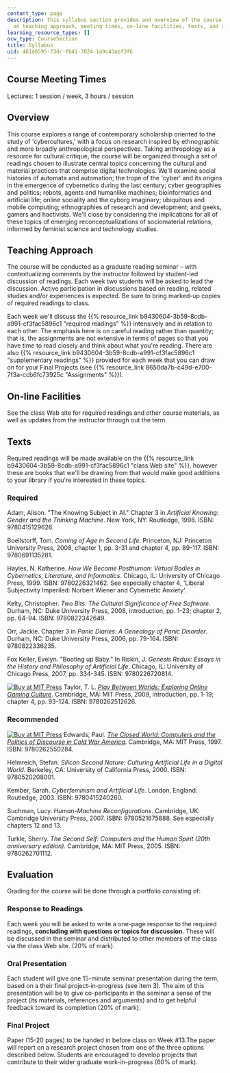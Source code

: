 ```yaml
---
content_type: page
description: This syllabus section provides and overview of the course and information
  on teaching approach, meeting times, on-line facilities, texts, and grading.
learning_resource_types: []
ocw_type: CourseSection
title: Syllabus
uid: 461d6595-73dc-f641-7024-1a9c43abf3f6
---
```


Course Meeting Times
--------------------

Lectures: 1 session / week, 3 hours / session

Overview
--------

This course explores a range of contemporary scholarship oriented to the study of 'cybercultures,' with a focus on research inspired by ethnographic and more broadly anthropological perspectives. Taking anthropology as a resource for cultural critique, the course will be organized through a set of readings chosen to illustrate central topics concerning the cultural and material practices that comprise digital technologies. We'll examine social histories of automata and automation; the trope of the 'cyber' and its origins in the emergence of cybernetics during the last century; cyber geographies and politics; robots, agents and humanlike machines; bioinformatics and artificial life; online sociality and the cyborg imaginary; ubiquitous and mobile computing; ethnographies of research and development; and geeks, gamers and hactivists. We'll close by considering the implications for all of these topics of emerging reconceptualizations of sociomaterial relations, informed by feminist science and technology studies.

Teaching Approach
-----------------

The course will be conducted as a graduate reading seminar – with contextualizing comments by the instructor followed by student-led discussion of readings. Each week two students will be asked to lead the discussion. Active participation in discussions based on reading, related studies and/or experiences is expected. Be sure to bring marked-up copies of required readings to class.

Each week we'll discuss the {{% resource_link b9430604-3b59-8cdb-a991-cf3fac5896c1 "required readings" %}} intensively and in relation to each other. The emphasis here is on careful reading rather than quantity; that is, the assignments are not extensive in terms of pages so that you have time to read closely and think about what you're reading. There are also {{% resource_link b9430604-3b59-8cdb-a991-cf3fac5896c1 "supplementary readings" %}} provided for each week that you can draw on for your Final Projects (see {{% resource_link 8650da7b-c49d-e700-7f3a-ccb6fc73925c "Assignments" %}}).

On-line Facilities
------------------

See the class Web site for required readings and other course materials, as well as updates from the instructor through out the term.

Texts
-----

Required readings will be made available on the {{% resource_link b9430604-3b59-8cdb-a991-cf3fac5896c1 "class Web site" %}}, however these are books that we'll be drawing from that would make good additions to your library if you're interested in these topics.

### Required

Adam, Alison. "The Knowing Subject in AI." Chapter 3 in _Artificial Knowing: Gender and the Thinking Machine_. New York, NY: Routledge, 1998. ISBN: 9780415129626.

Boellstorff, Tom. _Coming of Age in Second Life_. Princeton, NJ: Princeton University Press, 2008, chapter 1, pp. 3-31 and chapter 4, pp. 89-117. ISBN: 9780691135281.

Hayles, N. Katherine. _How We Became Posthuman: Virtual Bodies in Cybernetics, Literature, and Informatics_. Chicago, IL: University of Chicago Press, 1999. ISBN: 9780226321462. See especially chapter 4, 'Liberal Subjectivity Imperiled: Norbert Wiener and Cybernetic Anxiety'.

Kelty, Christopher. _Two Bits: The Cultural Significance of Free Software_. Durham, NC: Duke University Press, 2008, introduction, pp. 1-23; chapter 2, pp. 64-94. ISBN: 9780822342649.

Orr, Jackie. Chapter 3 in _Panic Diaries: A Genealogy of Panic Disorder_. Durham, NC: Duke University Press, 2006, pp. 79-164. ISBN: 9780822336235.

Fox Keller, Evelyn. "Booting up Baby." In Riskin, J. _Genesis Redux: Essays in the History and Philosophy of Artificial Life_. Chicago, IL: University of Chicago Press, 2007, pp. 334-345. ISBN: 9780226720814.

[![Buy at MIT Press](/images/mp_logo.gif)](https://mitpress.mit.edu/9780262512626) Taylor, T. L. [_Play Between Worlds: Exploring Online Gaming Culture_](https://mitpress.mit.edu/9780262512626). Cambridge, MA: MIT Press, 2009, introduction, pp. 1-19; chapter 4, pp. 93-124. ISBN: 9780262512626.

### Recommended

[![Buy at MIT Press](/images/mp_logo.gif)](https://mitpress.mit.edu/9780262550284) Edwards, Paul. [_The Closed World: Computers and the Politics of Discourse in Cold War America_](https://mitpress.mit.edu/9780262550284). Cambridge, MA: MIT Press, 1997. ISBN: 9780262550284.

Helmreich, Stefan. _Silicon Second Nature: Culturing Artificial Life in a Digital World_. Berkeley, CA: University of California Press, 2000. ISBN: 9780520208001.

Kember, Sarah. _Cyberfeminism and Artificial Life_. London, England: Routledge, 2003. ISBN: 9780415240260.

Suchman, Lucy. _Human-Machine Reconfigurations_. Cambridge, UK: Cambridge University Press, 2007. ISBN: 9780521675888. See especially chapters 12 and 13.

Turkle, Sherry. _The Second Self: Computers and the Human Spirit (20th anniversary edition)_. Cambridge, MA: MIT Press, 2005. ISBN: 9780262701112.

Evaluation
----------

Grading for the course will be done through a portfolio consisting of:

### Response to Readings

Each week you will be asked to write a one-page response to the required readings, **concluding with questions or topics for discussion**. These will be discussed in the seminar and distributed to other members of the class via the class Web site. (20% of mark).

### Oral Presentation

Each student will give one 15-minute seminar presentation during the term, based on a their final project-in-progress (see item 3). The aim of this presentation will be to give co-participants in the seminar a sense of the project (its materials, references and arguments) and to get helpful feedback toward its completion (20% of mark).

### Final Project

Paper (15-20 pages) to be handed in before class on Week #13.The paper will report on a research project chosen from one of the three options described below. Students are encouraged to develop projects that contribute to their wider graduate work-in-progress (60% of mark).